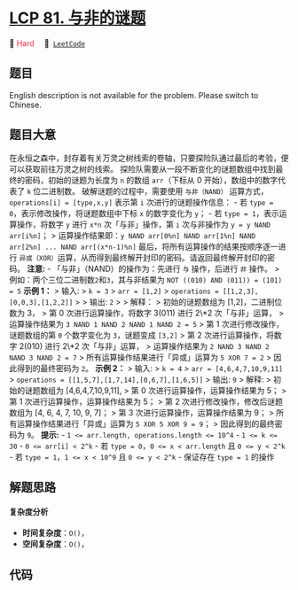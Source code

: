 # [LCP 81. 与非的谜题](https://leetcode.cn/problems/ryfUiz)

🔴 <font color=#ff334b>Hard</font>&emsp; 🔗&ensp;[`LeetCode`](https://leetcode.cn/problems/ryfUiz)

## 题目

English description is not available for the problem. Please switch to
Chinese.


## 题目大意

在永恒之森中，封存着有关万灵之树线索的卷轴，只要探险队通过最后的考验，便可以获取前往万灵之树的线索。
探险队需要从一段不断变化的谜题数组中找到最终的密码，初始的谜题为长度为 `n` 的数组 `arr`（下标从 0 开始），数组中的数字代表了 `k`
位二进制数。 破解谜题的过程中，需要使用 `与非（NAND）` 运算方式，`operations[i] = [type,x,y]` 表示第 `i`
次进行的谜题操作信息： \- 若 `type = 0`，表示修改操作，将谜题数组中下标 `x` 的数字变化为 `y`； \- 若 `type =
1`，表示运算操作，将数字 `y` 进行 `x*n` 次「与非」操作，第 `i` 次与非操作为 `y = y NAND arr[i%n]`； >
运算操作结果即：`y NAND arr[0%n] NAND arr[1%n] NAND arr[2%n] ... NAND arr[(x*n-1)%n]`
最后，将所有运算操作的结果按顺序逐一进行 `异或（XOR）`运算，从而得到最终解开封印的密码。请返回最终解开封印的密码。 **注意:** \-
「与非」（NAND）的操作为：先进行 `与` 操作，后进行 `非` 操作。 > 例如：两个三位二进制数`2`和`3`，其与非结果为 `NOT ((010)
AND (011)) = (101) = 5` **示例 1：** > 输入: > `k = 3` > `arr = [1,2]` >
`operations = [[1,2,3],[0,0,3],[1,2,2]]` > > 输出: `2` > > 解释： > 初始的谜题数组为
[1,2]，二进制位数为 3， > 第 0 次进行运算操作，将数字 3(011) 进行 2\\*2 次「与非」运算， > 运算操作结果为 `3 NAND 1
NAND 2 NAND 1 NAND 2 = 5` > 第 1 次进行修改操作，谜题数组的第 `0` 个数字变化为 `3`，谜题变成 `[3,2]` > 第
2 次进行运算操作，将数字 2(010) 进行 2\\*2 次「与非」运算， > 运算操作结果为 `2 NAND 3 NAND 2 NAND 3 NAND
2 = 7` > 所有运算操作结果进行「异或」运算为 `5 XOR 7 = 2` > 因此得到的最终密码为 `2`。 **示例 2：** > 输入: >
`k = 4` > `arr = [4,6,4,7,10,9,11]` > `operations =
[[1,5,7],[1,7,14],[0,6,7],[1,6,5]]` > 输出: `9` > 解释: > 初始的谜题数组为
[4,6,4,7,10,9,11], > 第 0 次进行运算操作，运算操作结果为 5； > 第 1 次进行运算操作，运算操作结果为 5； > 第 2
次进行修改操作，修改后谜题数组为 [4, 6, 4, 7, 10, 9, 7]； > 第 3 次进行运算操作，运算操作结果为 9； >
所有运算操作结果进行「异或」运算为 `5 XOR 5 XOR 9 = 9`； > 因此得到的最终密码为 `9`。 **提示:** \- `1 <=
arr.length, operations.length <= 10^4` \- `1 <= k <= 30` \- `0 <= arr[i] <
2^k` \- 若 `type = 0`，`0 <= x < arr.length` 且 `0 <= y < 2^k` \- 若 `type = 1`，`1
<= x < 10^9` 且 `0 <= y < 2^k` \- 保证存在 `type = 1` 的操作


## 解题思路

#### 复杂度分析

- **时间复杂度**：`O()`，
- **空间复杂度**：`O()`，

## 代码

```javascript

```